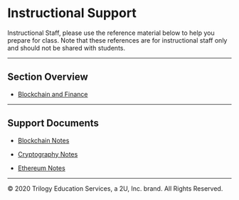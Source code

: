 # Instructional Support

Instructional Staff, please use the reference material below to help you prepare for class. Note that these references are for instructional staff only and should not be shared with students.

---

## Section Overview

* [Blockchain and Finance](Blockchain_and_Finance.md)

---

## Support Documents

* [Blockchain Notes](Blockchain.md)

* [Cryptography Notes](Cryptography.md)

* [Ethereum Notes](Ethereum.md)

---
© 2020 Trilogy Education Services, a 2U, Inc. brand. All Rights Reserved.
